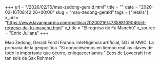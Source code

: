 +++
url = "/2020/02/16/mao-zedong-gerald.html"
title = ""
date = "2020-02-16T08:42:26+00:00"
slug = "mao-zedong-gerald"
tags = ["retalls"]
x_url = "https://www.lavanguardia.com/politica/20200216/473588109046/el-regreso-de-fu-manchu.html"
x_title = "El regreso de Fu Manchú"
x_source = "Enric Juliana"
+++

Mao Zedong, Gerald Ford i Franco. Intel·ligència artificial, 5G i el MWC. La primacia de la geopolítica. “Si conociésemos en tiempo real las claves de todo lo importante que ocurre, enloqueceríamos.” Ecos de Lovecraft i no tan sols de Sax Rohmer?
